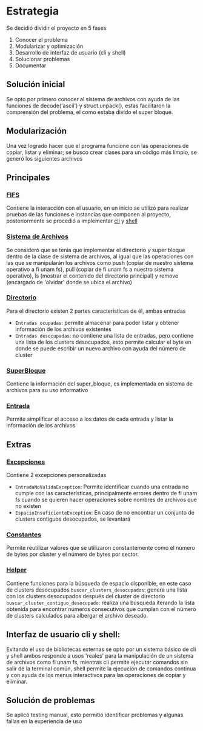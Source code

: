 # Estrategia

Se decidió dividir el proyecto en 5 fases
1. Conocer el problema
2. Modularizar y optimización
3. Desarrollo de interfaz de usuario (cli y shell)
4. Solucionar problemas
5. Documentar

Solución inicial
---
Se opto por primero conocer al sistema de archivos con ayuda de las funciones de 
decode('ascii') y struct.unpack(), estas facilitaron la comprensión del problema,
el como estaba divido el super bloque.

Modularización
---
Una vez logrado hacer que el programa funcione con las operaciones de copiar, listar
y eliminar; se busco crear clases para un código más limpio, se generó los siguientes archivos

## Principales

### [FIFS](../src/fifs.py)
Contiene la interacción con el usuario, en un inicio se utilizó para realizar pruebas
de las funciones e instancias que componen al proyecto, posteriormente se procedió a
implementar [cli](cli.md) y [shell](shell.md)

### [Sistema de Archivos](../src/sistema_archivos.py)
Se consideró que se tenia que implementar el directorio y super bloque dentro de la clase
de sistema de archivos, al igual que las operaciones con las que se manipularán los archivos
como push (copiar de nuestro sistema operativo a fi unam fs), pull (copiar de fi unam fs a nuestro sistema operativo),
ls (mostrar el contenido del directorio principal) y remove (encargado de 'olvidar' donde se ubica el archivo)

### [Directorio](../src/directorio.py)
Para el directorio existen 2 partes caracteristicas de él, ambas entradas

- `Entradas ocupadas`: permite almacenar para poder listar y obtener información de los archivos existentes
- `Entradas desocupadas`: no contiene una lista de entradas, pero contiene una lista de los clusters desocupados,
                          esto permite calcular el byte en donde se puede escribir un nuevo archivo con ayuda
                          del número de cluster
### [SuperBloque](../src/super_bloque.py)
Contiene la información del super_bloque, es implementada en sistema de archivos para su uso
informativo


### [Entrada](../src/entrada.py)
Permite simplificar el acceso a los datos de cada entrada y listar la información de los archivos


## Extras

### [Excepciones](../src/excepciones.py)
Contiene 2 excepciones personalizadas
- `EntradaNoValidaException`: Permite identificar cuando una entrada no cumple con las características,
                              principalmente errores dentro de fi unam fs cuando se quieren hacer operaciones
                              sobre nombres de archivos que no existen
- `EspacioInsuficienteException`: En caso de no encontrar un conjunto de clusters contiguos desocupados, se levantará
 
### [Constantes](../src/constantes.py)
Permite reutilizar valores que se utilizaron constantemente como el número de bytes por cluster
y el número de bytes por sector.

### [Helper](../src/helper.py)
Contiene funciones para la búsqueda de espacio disponible, en este caso de clusters desocupados
`buscar_clusters_desocupados`: genera una lista con los clusters desocupados después del cluster de directorio
`buscar_cluster_contiguo_desocupado`: realiza una búsqueda iterando la lista obtenida para encontrar
números consecutivos que cumplan con el número de clusters calculados para albergar el archivo deseado.

Interfaz de usuario cli y shell:
---
Evitando el uso de bibliotecas externas se opto por un sistema básico de cli y shell
ambos responde a usos 'reales' para la manipulación de un sistema de archivos como 
fi unam fs, mientras cli permite ejecutar comandos sin salir de la terminal común,
shell permite la ejecución de comandos continua y con ayuda de los menus interactivos
para las operaciones de copiar y eliminar.

Solución de problemas
---
Se aplicó testing manual, esto permitió identificar problemas y algunas fallas en la experiencia de uso